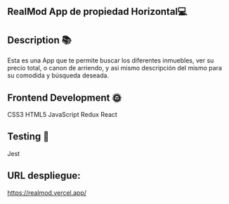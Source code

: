 RealMod App de propiedad Horizontal💻
---
Description 📚
---
Esta es una App que te permite buscar los diferentes inmuebles, ver su precio total, o canon de arriendo, y asi mismo descripción del mismo para su comodida y búsqueda deseada.

Frontend Development 🌞
---
CSS3 HTML5 JavaScript Redux React

Testing 💫
---
Jest

URL despliegue:
---
https://realmod.vercel.app/
